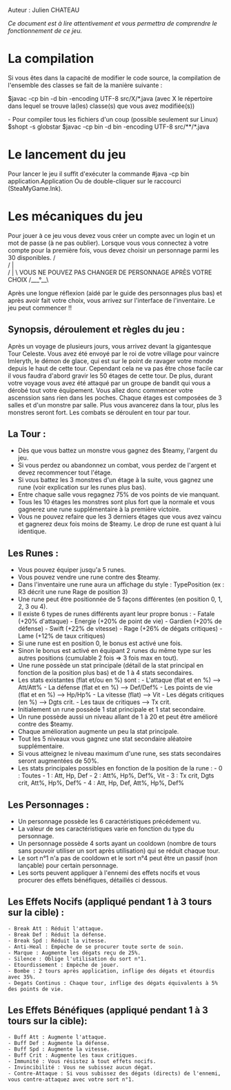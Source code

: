 Auteur : Julien CHATEAU

_Ce document est à lire attentivement et vous permettra de comprendre le fonctionnement de ce jeu._


# La compilation

Si vous êtes dans la capacité de modifier le code source, la compilation de l'ensemble des classes se fait de la manière suivante :

$javac -cp bin -d bin -encoding UTF-8 src/X/\*.java    (avec X le répertoire dans lequel se trouve la(les) classe(s) que vous avez modifiée(s))


\- Pour compiler tous les fichiers d'un coup (possible seulement sur Linux)
$shopt -s globstar
$javac -cp bin -d bin -encoding UTF-8 src/\*\*/\*.java




# Le lancement du jeu

Pour lancer le jeu il suffit d'exécuter la commande #java -cp bin application.Application
Ou de double-cliquer sur le raccourci (SteaMyGame.lnk).


# Les mécaniques du jeu

Pour jouer à ce jeu vous devez vous créer un compte avec un login et un mot de passe (à ne pas oublier).
Lorsque vous vous connectez à votre compte pour la première fois, vous devez choisir un personnage parmi les 30 disponibles.
   /\
  / |\
 /  | \     VOUS NE POUVEZ PAS CHANGER DE PERSONNAGE APRÈS VOTRE CHOIX
/\___°\_\_\

Après une longue réflexion (aidé par le guide des personnages plus bas) et après avoir fait votre choix, vous arrivez sur l'interface de l'inventaire.
Le jeu peut commencer !!


## Synopsis, déroulement et règles du jeu :

Après un voyage de plusieurs jours, vous arrivez devant la gigantesque Tour Celeste. Vous avez été envoyé par le roi de votre village pour vaincre Imleryth,
le démon de glace, qui est sur le point de ravager votre monde depuis le haut de cette tour. Cependant cela ne va pas être chose facile car il vous
faudra d'abord gravir les 50 étages de cette tour. De plus, durant votre voyage vous avez été attaqué par un groupe de bandit qui vous a dérobé tout votre
équipement. Vous allez donc commencer votre ascenssion sans rien dans les poches. Chaque étages est composées de 3 salles et d'un monstre par salle.
Plus vous avancerez dans la tour, plus les monstres seront fort. Les combats se déroulent en tour par tour.


## La Tour :
- Dès que vous battez un monstre vous gagnez des $teamy, l'argent du jeu.
- Si vous perdez ou abandonnez un combat, vous perdez de l'argent et devez recommencer tout l'étage.
- Si vous battez les 3 monstres d'un étage à la suite, vous gagnez une rune (voir explication sur les runes plus bas).
- Entre chaque salle vous regagnez 75% de vos points de vie manquant.
- Tous les 10 étages les monstres sont plus fort que la normale et vous gagnerez une rune supplémentaire à la première victoire.
- Vous ne pouvez refaire que les 3 derniers étages que vous avez vaincu et gagnerez deux fois moins de $teamy. Le drop de rune est quant à lui identique.


## Les Runes :
- Vous pouvez équiper jusqu'a 5 runes.
- Vous pouvez vendre une rune contre des $teamy.
- Dans l'inventaire une rune aura un affichage du style : TypePosition (ex : R3 décrit une rune Rage de position 3)
- Une rune peut être positionnée de 5 façons différentes (en position 0, 1, 2, 3 ou 4).
- Il existe 6 types de runes différents ayant leur propre bonus :
      - Fatale (+20% d'attaque)
      - Energie (+20% de point de vie)
      - Gardien (+20% de défense)
      - Swift (+22% de vitesse)
      - Rage (+26% de dégats critiques)
      - Lame (+12% de taux critiques)
- Si une rune est en position 0, le bonus est activé une fois.
- Sinon le bonus est activé en équipant 2 runes du même type sur les autres positions (cumulable 2 fois => 3 fois max en tout).
- Une rune possède un stat principale (détail de la stat principal en fonction de la position plus bas) et de 1 à 4 stats secondaires.
- Les stats existantes (flat et/ou en %) sont :
      - L'attaque (flat et en %) --> Att/Att%
      - La défense (flat et en %) --> Def/Def%
      - Les points de vie (flat et en %) --> Hp/Hp%
      - La vitesse (flat) --> Vit
      - Les dégats critiques (en %) --> Dgts crit.
      - Les taux de critiques --> Tx crit.
- Initialement un rune possède 1 stat principale et 1 stat secondaire.
- Un rune possède aussi un niveau allant de 1 à 20 et peut être amélioré contre des $teamy.
- Chaque amélioration augmente un peu la stat principale.
- Tout les 5 niveaux vous gagnez une stat secondaire aléatoire supplémentaire.
- Si vous atteignez le niveau maximum d'une rune, ses stats secondaires seront augmentées de 50%.
- Les stats principales possibles en fonction de la position de la rune :
      - 0 : Toutes
      - 1 : Att, Hp, Def
      - 2 : Att%, Hp%, Def%, Vit
      - 3 : Tx crit, Dgts crit, Att%, Hp%, Def%
      - 4 : Att, Hp, Def, Att%, Hp%, Def%


## Les Personnages :
- Un personnage possède les 6 caractéristiques précédement vu.
- La valeur de ses caractéristiques varie en fonction du type du personnage.
- Un personnage possède 4 sorts ayant un cooldown (nombre de tours sans pouvoir utiliser un sort après utilisation) qui se réduit chaque tour.
- Le sort n°1 n'a pas de cooldown et le sort n°4 peut être un passif (non lançable) pour certain personnage.
- Les sorts peuvent appliquer à l'ennemi des effets nocifs et vous procurer des effets bénéfiques, détaillés ci dessous.


## Les Effets Nocifs (appliqué pendant 1 à 3 tours sur la cible) :
    - Break Att : Réduit l'attaque.
    - Break Def : Réduit la défense.
    - Break Spd : Réduit la vitesse.
    - Anti-Heal : Empèche de se procurer toute sorte de soin.
    - Marque : Augmente les dégats reçu de 25%.
    - Silence : Oblige l'utilisation du sort n°1.
    - Etourdissement : Empèche de jouer.
    - Bombe : 2 tours après application, inflige des dégats et étourdis avec 35%.
    - Degats Continus : Chaque tour, inflige des dégats équivalents à 5% des points de vie.

## Les Effets Bénéfiques (appliqué pendant 1 à 3 tours sur la cible):
    - Buff Att : Augmente l'attaque.
    - Buff Def : Augmente la défense.
    - Buff Spd : Augmente la vitesse.
    - Buff Crit : Augmente les taux critiques.
    - Immunité : Vous résistez à tout effets nocifs.
    - Invincibilité : Vous ne subissez aucun dégat.
    - Contre-Attaque : Si vous subissez des dégats (directs) de l'ennemi, vous contre-attaquez avec votre sort n°1.
